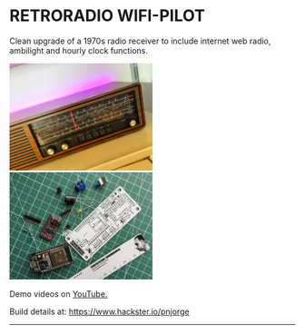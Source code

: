 # RETRORADIO WIFI-PILOT

Clean upgrade of a 1970s radio receiver to include internet web radio, ambilight and hourly clock functions.



<img src="images/cover.jpg" width="50%">

<img src="images/components.JPG" width="50%">


Demo videos on <a href="https://www.youtube.com/user/m1nuteman" target="_blank">YouTube.</a>

Build details at: https://www.hackster.io/pnjorge



--------------------------------



